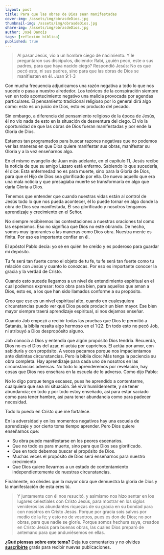 ```yaml
---
layout: post
title: Para que las obras de Dios sean manifestadas
cover-img: /assets/img/obrasdeDios.jpg
thumbnail-img: /assets/img/obrasdeDios.jpg
share-img: /assets/img/obrasdeDios.jpg
author: José Danois
tags: [reflexión bíblica]
published: true
---
```

> Al pasar Jesús, vio a un hombre ciego de nacimiento. Y le preguntaron sus discípulos, diciendo: Rabí, ¿quién pecó, este o sus padres, para que haya nacido ciego? Respondió Jesús: No es que pecó este, ni sus padres, sino para que las obras de Dios se manifiesten en él. Juan 9:1-3

Con mucha frecuencia adjudicamos una razón negativa a todo lo que nos sucede o pasa a nuestro alrededor. Los teóricos de la conspiración siempre ven en todo acontecimiento negativo una malicia provocada por agendas particulares. El pensamiento tradicional religioso por lo general dirá algo como: esto es un juicio de Dios, esto es producto del pecado.

Sin embargo, a diferencia del pensamiento religioso de la época de Jesús, él no vio nada de esto en la situación de desventura del ciego. El vio la oportunidad de que las obras de Dios fueran manifestadas y por ende la Gloria de Dios.

Estamos tan programados para buscar razones negativas que no podemos ver las maneras en que Dios quiere manifestar sus obras, manifestar su Gloria y a la vez enseñarnos algo.

En el mismo evangelio de Juan más adelante, en el capítulo 11, Jesús recibe la noticia de que su amigo Lázaro está enfermo. Sabiendo lo que sucedería, él dice: Esta enfermedad no es para muerte, sino para la Gloria de Dios, para que el Hijo de Dios sea glorificado por ella. De nuevo aquello que era una mala noticia y que presagiaba muerte se transformaría en algo que daría Gloria a Dios.

Tenemos que entender que cuando nuestras vidas están al control de Jesús todo lo que nos pueda acontecer, él lo puede tornar en algo donde la obra de Dios sea manifestada, Él sea glorificado y nosotros tengamos aprendizaje y crecimiento en el Señor.

No siempre recibiremos las contestaciones a nuestras oraciones tal como las esperamos. Eso no significa que Dios no esté obrando. De hecho, somos muy ignorantes a las maneras como Dios obra. Nuestra mente es finita. Por eso es importante confiar en él.

El apóstol Pablo decía: yo sé en quién he creído y es poderoso para guardar mi depósito.

Tu fe será tan fuerte como el objeto de tu fe, tu fe será tan fuerte como tu relación con Jesús y cuanto lo conozcas. Por eso es importante conocer la gracia y la verdad de Cristo.

Cuando esto sucede llegamos a un nivel de entendimiento espiritual en el cual podemos expresar: todo obra para bien, para aquellos que aman a Dios, esto es, a los que han sido llamados conforme a su propósito.

Creo que ese es un nivel espiritual alto, cuando en cualesquiera circunstancias puedo ver qué Dios puede producir un bien mayor. Ese bien mayor siempre traerá aprendizaje espiritual, si nos dejamos enseñar.

Cuando Job empezó a recibir todas las pruebas que Dios le permitió a Satanás, la biblia resalta algo hermoso en el 1:22. En todo esto no pecó Job, ni atribuyó a Dios despropósito alguno.

Job conocía a Dios y entendía que algún propósito Dios tendría. Recuerda, Dios no es el Dios del azar, ni actúa por caprichos. Él actúa por amor, con sabiduría y con propósito. A veces pecamos porque nos impacientamos ante distintas circunstancias. Pero la biblia dice: Más tenga la paciencia su obra completa. Hay aprendizaje para cada uno de nosotros en las circunstancias adversas. No todo lo aprenderemos por revelación, hay cosas que Dios nos enseñara en la escuela de lo adverso. Como dijo Pablo:

No lo digo porque tenga escasez, pues he aprendido a contentarme, cualquiera que sea mi situación. Sé vivir humildemente, y sé tener abundancia; en todo y por todo estoy enseñado, así para estar saciado como para tener hambre, así para tener abundancia como para padecer necesidad.

Todo lo puedo en Cristo que me fortalece.

En la adversidad y en los momentos negativos hay una escuela de aprendizaje y por cierto toma tiempo aprender. Pero Dios quiere enseñarnos que:

-   Su obra puede manifestarse en los peores escenarios.
-   Que no todo es para muerte, sino para que Dios sea glorificado.
-   Que en todo debemos buscar el propósito de Dios.
-   Muchas veces el propósito de Dios será enseñarnos para nuestro crecimiento
-   Que Dios quiere llevarnos a un estado de contentamiento independientemente de nuestras circunstancias.

Finalmente, no olvides que la mayor obra que demuestra la gloria de Dios y la manifestación de esta eres tú.

> Y juntamente con él nos resucitó, y asimismo nos hizo sentar en los lugares celestiales con Cristo Jesús, para mostrar en los siglos venideros las abundantes riquezas de su gracia en su bondad para con nosotros en Cristo Jesús. Porque por gracia sois salvos por medio de la fe; y esto no de vosotros, pues es don de Dios; no por obras, para que nadie se gloríe. Porque somos hechura suya, creados en Cristo Jesús para buenas obras, las cuales Dios preparó de antemano para que anduviésemos en ellas.

**¿Qué piensas sobre este tema?** Deja tus comentarios y no olvides **[suscribirte](https://www.feedio.co/@jdanois)** gratis para recibir nuevas publicaciones.
<!--stackedit_data:
eyJoaXN0b3J5IjpbLTEyMzkxMzc5NTVdfQ==
-->